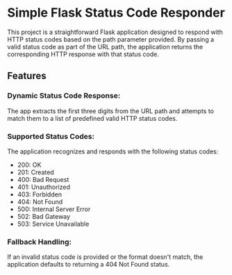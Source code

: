 # Simple Flask Status Code Responder
This project is a straightforward Flask application designed to respond with HTTP status codes based on the path parameter provided. By passing a valid status code as part of the URL path, the application returns the corresponding HTTP response with that status code.

## Features
### Dynamic Status Code Response:
The app extracts the first three digits from the URL path and attempts to match them to a list of predefined valid HTTP status codes.
### Supported Status Codes:
The application recognizes and responds with the following status codes:
* 200: OK
* 201: Created
* 400: Bad Request
* 401: Unauthorized
* 403: Forbidden
* 404: Not Found
* 500: Internal Server Error
* 502: Bad Gateway
* 503: Service Unavailable
### Fallback Handling:
If an invalid status code is provided or the format doesn't match, the application defaults to returning a 404 Not Found status.
